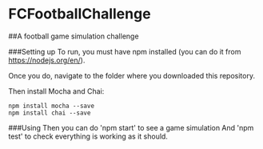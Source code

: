 # FCFootballChallenge
##A football game simulation challenge

###Setting up
To run, you must have npm installed (you can do it from https://nodejs.org/en/).

Once you do, navigate to the folder where you downloaded this repository.

Then install Mocha and Chai:
```
npm install mocha --save
npm install chai --save
```

###Using
Then you can do 'npm start' to see a game simulation
And 'npm test' to check everything is working as it should.
